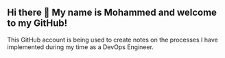 ## Hi there 👋 My name is Mohammed and welcome to my GitHub!

This GitHub account is being used to create notes on the processes I have implemented during my time as a DevOps Engineer. <br> <br>


<!--
**Motala11/Motala11** is a ✨ _special_ ✨ repository because its `README.md` (this file) appears on your GitHub profile.

Here are some ideas to get you started:

- 🔭 I’m currently working on ...
- 🌱 I’m currently learning ...
- 👯 I’m looking to collaborate on ...
- 🤔 I’m looking for help with ...
- 💬 Ask me about ...
- 📫 How to reach me: ...
- 😄 Pronouns: ...
- ⚡ Fun fact: ...
-->
